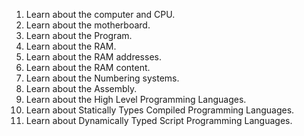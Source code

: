 1. Learn about the computer and CPU.
2. Learn about the motherboard.
3. Learn about the Program.
4. Learn about the RAM.
5. Learn about the RAM addresses.
6. Learn about the RAM content.
7. Learn about the Numbering systems.
8. Learn about the Assembly.
9. Learn about the High Level Programming Languages.
10. Learn about Statically Types Compiled Programming Languages.
11. Learn about Dynamically Typed Script Programming Languages.
 
